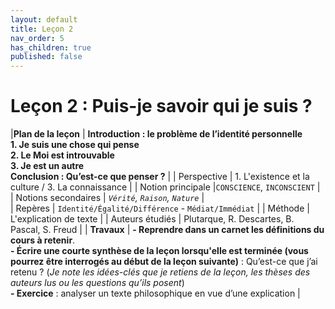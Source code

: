 ```yaml
---
layout: default
title: Leçon 2
nav_order: 5
has_children: true
published: false
---
```


# Leçon 2 : Puis-je savoir qui je suis ?  


|**Plan de la leçon**     | **Introduction : le problème de l’identité personnelle<br>1. Je suis une chose qui pense<br>2. Le Moi est introuvable<br>3. Je est un autre <br> Conclusion : Qu’est-ce que penser ?** | 
| Perspective           | 1. L'existence et la culture / 3. La connaissance | 
| Notion principale |`CONSCIENCE`, `INCONSCIENT`  | 
|  Notions secondaires | *`Vérité`, `Raison`, `Nature`* |   
| Repères           | `Identité/Égalité/Différence` -  `Médiat/Immédiat` | 
| Méthode           | L'explication de texte     |
| Auteurs étudiés         | Plutarque, R. Descartes, B. Pascal, S. Freud  |
| **Travaux**             | **- Reprendre dans un carnet les définitions du cours à retenir**. <br> **- Écrire une courte synthèse de la leçon lorsqu'elle est terminée (vous pourrez être interrogés au début de la leçon suivante)** : Qu’est-ce que j’ai retenu ? (*Je note les idées-clés que je retiens de la leçon, les thèses des auteurs lus ou les questions qu’ils posent*) <br> **- Exercice** : analyser un texte philosophique en vue d’une explication |



